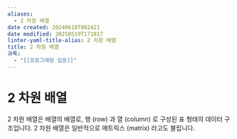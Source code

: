 ```yaml
---
aliases:
  - 2 차원 배열
date created: 20240618T002421
date modified: 20250519T171017
linter-yaml-title-alias: 2 차원 배열
title: 2 차원 배열
과목:
  - "[[프로그래밍 입문]]"
---
```


# 2 차원 배열

2 차원 배열은 배열의 배열로, 행 (row) 과 열 (column) 로 구성된 표 형태의 데이터 구조입니다. 2 차원 배열은 일반적으로 매트릭스 (matrix) 라고도 불립니다.

